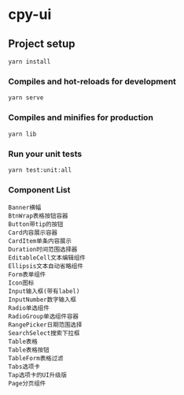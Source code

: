 # cpy-ui

## Project setup
```
yarn install
```

### Compiles and hot-reloads for development
```
yarn serve
```

### Compiles and minifies for production
```
yarn lib
```

### Run your unit tests
```
yarn test:unit:all
```

### Component List

```
Banner横幅
BtnWrap表格按钮容器
Button带tip的按钮
Card内容展示容器
CardItem单条内容展示
Duration时间范围选择器
EditableCell文本编辑组件
Ellipsis文本自动省略组件
Form表单组件
Icon图标
Input输入框(带有label)
InputNumber数字输入框
Radio单选组件
RadioGroup单选组件容器
RangePicker日期范围选择
SearchSelect搜索下拉框
Table表格
Table表格按钮
TableForm表格过滤
Tabs选项卡
Tap选项卡的UI升级版
Page分页组件
```
 
 
